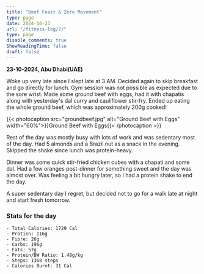 ```yaml
---
title: "Beef Feast & Zero Movement"
type: page
date: 2024-10-23
url: "/fitness-log/7/"
type: page
disable_comments: true
ShowReadingTime: false
draft: false
---
```

**23-10-2024, Abu Dhabi(UAE)**


Woke up very late since I slept late at 3 AM. Decided again to skip breakfast and go directly for lunch. Gym session was not possible as expected due to the sore wrist. Made some ground beef with eggs, had it with chapatis along with yesterday's dal curry and cauliflower stir-fry. Ended up eating the whole ground beef, which was approximately 200g cooked!

{{< photocaption src="groundbeef.jpg" alt="Ground Beef with Eggs" width="60%">}}Ground Beef with Eggs{{< /photocaption >}}


Rest of the day was mostly busy with lots of work and was sedentary most of the day. Had 5 almonds and a Brazil nut as a snack in the evening. Skipped the shake since lunch was protein-heavy.

Dinner was some quick stir-fried chicken cubes with a chapati and some dal. Had a few oranges post-dinner for something sweet and the day was almost over. Was feeling a bit hungry later, so I had a protein shake to end the day.

A super sedentary day I regret, but decided not to go for a walk late at night and start fresh tomorrow.

### Stats for the day

```
- Total Calories: 1729 Cal
- Protien: 116g
- Fibre: 26g
- Carbs: 196g
- Fats: 57g
- Protein/BW Ratio: 1.48g/kg
- Steps: 1368 steps
- Calories Burnt: 31 Cal

```






